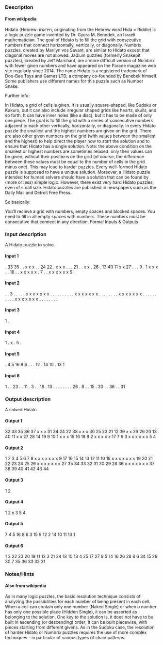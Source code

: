 ### Description

#### From wikipedia
Hidato (Hebrew: חידאתו‎‎, originating from the Hebrew word Hida = Riddle) is a logic puzzle game invented by Dr. Gyora M. Benedek, an Israeli mathematician. The goal of Hidato is to fill the grid with consecutive numbers that connect horizontally, vertically, or diagonally. Numbrix puzzles, created by Marilyn vos Savant, are similar to Hidato except that diagonal moves are not allowed. Jadium puzzles (formerly Snakepit puzzles), created by Jeff Marchant, are a more
difficult version of Numbrix with fewer given numbers and have appeared on the Parade magazine web site regularly since 2014. The name Hidato is a registered trademark of Doo-Bee Toys and Games LTD, a company co-founded by Benebek himself. Some publishers use different names for this puzzle such as Number Snake.

Further info:

In Hidato, a grid of cells is given. It is usually square-shaped, like Sudoku or Kakuro, but it can also include irregular shaped grids like hearts, skulls, and so forth. It can have inner holes (like a disc), but it has to be made of only one piece. The goal is to fill the grid with a series of consecutive numbers adjacent to each other vertically, horizontally, or diagonally. In every Hidato puzzle the smallest and the highest numbers are given on the grid. There are also other given
numbers on the grid (with values between the smallest and the highest) to help direct the player how to start the solution and to ensure that Hidato has a single solution. Note: the above condition on the smallest or highest numbers are sometimes relaxed: only their values can be given, without their positions on the grid (of course, the difference between these values must be equal to the number of cells in the grid minus one). This may lead to harder puzzles. Every
well-formed Hidato puzzle is supposed to have a unique solution. Moreover, a Hidato puzzle intended for human solvers should have a solution that can be found by (more or less) simple logic. However, there exist very hard Hidato puzzles, even of small size. Hidato puzzles are published in newspapers such as the Daily Mail and Detroit Free Press.

So basically:

You'll recieve a grid with numbers, empty spaces and blocked spaces.
You need to fill in all empty spaces with numbers. These numbers must be consecutive that connect in any direction.
Formal Inputs & Outputs

### Input description

A Hidato puzzle to solve.
#### Input 1

. 33 35 . . x x x
. . 24 22 . x x x
. . . 21 . . x x
. 26 . 13 40 11 x x
27 . . . 9 . 1 x
x x . . 18 . . x
x x x x . 7 . .
x x x x x x 5 .

#### Input 2

. . 3 . . . . .
x x x x x x x .
. . . . . . . .
. x x x x x x x
. . . . . . . .
x x x x x x x .
. . . . . . . .
. x x x x x x x
. . . . . . . .

#### Input 3

1 .

#### Input 4

1 .
x .
5 .

#### Input 5

. 4 5 16
8 6 . .
. 12 . 14
10 . 13 1

#### Input 6

1 . . 23 . .
11 . 3 . . 18
. 13 . . . .
. . . . 26 .
8 . . 15 . 30
. . 36 . . 31

### Output description

A solved Hidato

#### Output 1

32 33 35 36 37 x x x
31 34 24 22 38 x x x
30 25 23 21 12 39 x x
29 26 20 13 40 11 x x
27 28 14 19 9 10 1 x
x x 15 16 18 8 2 x
x x x x 17 7 6 3
x x x x x x 5 4

#### Output 2

1 2 3 4 5 6 7 8
x x x x x x x 9
17 16 15 14 13 12 11 10
18 x x x x x x x
19 20 21 22 23 24 25 26
x x x x x x x 27
35 34 33 32 31 30 29 28
36 x x x x x x x
37 38 39 40 41 42 43 44

#### Output 3

1 2

#### Output 4

1 2
x 3
5 4

#### Output 5

7 4 5 16
8 6 3 15
9 12 2 14
10 11 13 1

#### Output 6

1 2 22 23 20 19
11 12 3 21 24 18
10 13 4 25 17 27
9 5 14 16 26 28
8 6 34 15 29 30
7 35 36 33 32 31

### Notes/Hints

#### Also from wikipedia

As in many logic puzzles, the basic resolution technique consists of analyzing the possibilities for each number of being present in each cell. When a cell can contain only one number (Naked Single) or when a number has only one possible place (Hidden Single), it can be asserted as belonging to the solution. One key to the solution is, it does not have to be built in ascending (or descending) order; it can be built piecewise, with pieces starting from different givens. As in the
Sudoku case, the resolution of harder Hidato or Numbrix puzzles requires the use of more complex techniques - in particular of various types of chain patterns.
